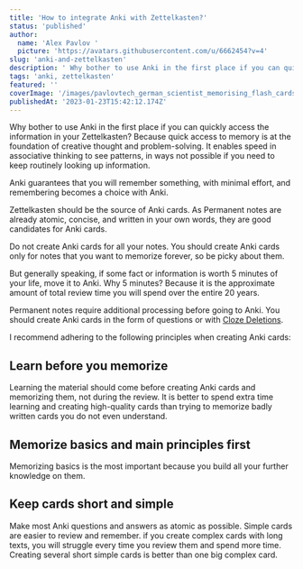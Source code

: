 ```yaml
---
title: 'How to integrate Anki with Zettelkasten?'
status: 'published'
author:
  name: 'Alex Pavlov '
  picture: 'https://avatars.githubusercontent.com/u/6662454?v=4'
slug: 'anki-and-zettelkasten'
description: ' Why bother to use Anki in the first place if you can quickly access the information in your Zettelkasten? Because quick access to memory is at the foundation of creative thought and problem-solving.'
tags: 'anki, zettelkasten'
featured: ''
coverImage: '/images/pavlovtech_german_scientist_memorising_flash_cards_e6bd9f50-fe19-4316-b325-d1fdc2f2ba5d-Y4Nz.png'
publishedAt: '2023-01-23T15:42:12.174Z'
---
```


Why bother to use Anki in the first place if you can quickly access the information in your Zettelkasten? Because quick access to memory is at the foundation of creative thought and problem-solving. It enables speed in associative thinking to see patterns, in ways not possible if you need to keep routinely looking up information.

Anki guarantees that you will remember something, with minimal effort, and remembering becomes a choice with Anki.

Zettelkasten should be the source of Anki cards. As Permanent notes are already atomic, concise, and written in your own words, they are good candidates for Anki cards.

Do not create Anki cards for all your notes. You should create Anki cards only for notes that you want to memorize forever, so be picky about them.

But generally speaking, if some fact or information is worth 5 minutes of your life, move it to Anki. Why 5 minutes? Because it is the approximate amount of total review time you will spend over the entire 20 years.

Permanent notes require additional processing before going to Anki. You should create Anki cards in the form of questions or with [Cloze Deletions](https://docs.ankiweb.net/editing.html#cloze-deletion).

I recommend adhering to the following principles when creating Anki cards:

## Learn before you memorize

Learning the material should come before creating Anki cards and memorizing them, not during the review. It is better to spend extra time learning and creating high-quality cards than trying to memorize badly written cards you do not even understand.

## Memorize basics and main principles first

Memorizing basics is the most important because you build all your further knowledge on them.

## Keep cards short and simple

Make most Anki questions and answers as atomic as possible. Simple cards are easier to review and remember. if you create complex cards with long texts, you will struggle every time you review them and spend more time. Creating several short simple cards is better than one big complex card.

